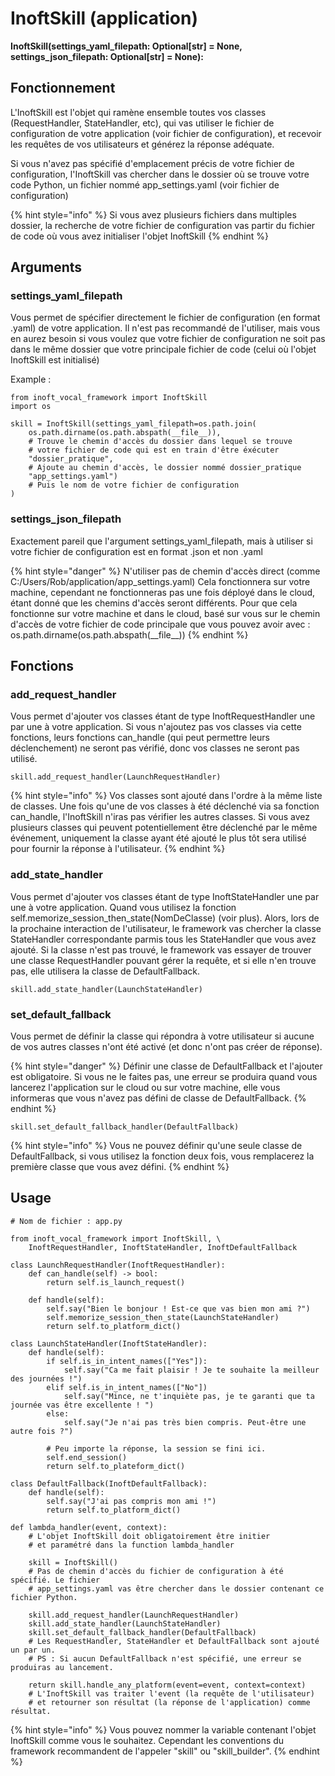 # InoftSkill \(application\)

**InoftSkill\(settings\_yaml\_filepath: Optional\[str\] = None, settings\_json\_filepath: Optional\[str\] = None\):**

## Fonctionnement

L'InoftSkill est l'objet qui ramène ensemble toutes vos classes \(RequestHandler, StateHandler, etc\), qui vas utiliser le fichier de configuration de votre application \(voir fichier de configuration\), et recevoir les requêtes de vos utilisateurs et générez la réponse adéquate.

Si vous n'avez pas spécifié d'emplacement précis de votre fichier de configuration, l'InoftSkill vas chercher dans le dossier où se trouve votre code Python, un fichier nommé app\_settings.yaml  \(voir fichier de configuration\)

{% hint style="info" %}
Si vous avez plusieurs fichiers dans multiples dossier, la recherche de votre fichier de configuration vas partir du fichier de code où vous avez initialiser l'objet InoftSkill
{% endhint %}

## Arguments

### **settings\_yaml\_filepath**

Vous permet de spécifier directement le fichier de configuration \(en format .yaml\) de votre application. Il n'est pas recommandé de l'utiliser, mais vous en aurez besoin si vous voulez que votre fichier de configuration ne soit pas dans le même dossier que votre principale fichier de code \(celui où l'objet InoftSkill est initialisé\)

Example :

```text
from inoft_vocal_framework import InoftSkill
import os

skill = InoftSkill(settings_yaml_filepath=os.path.join(
    os.path.dirname(os.path.abspath(__file__)),
    # Trouve le chemin d'accès du dossier dans lequel se trouve
    # votre fichier de code qui est en train d'être éxécuter
    "dossier_pratique",
    # Ajoute au chemin d'accès, le dossier nommé dossier_pratique
    "app_settings.yaml")
    # Puis le nom de votre fichier de configuration
)
```

### **settings\_json\_filepath**

Exactement pareil que l'argument settings\_yaml\_filepath, mais à utiliser si votre fichier de configuration est en format .json et non .yaml

{% hint style="danger" %}
N'utiliser pas de chemin d'accès direct \(comme C:/Users/Rob/application/app\_settings.yaml\) Cela fonctionnera sur votre machine, cependant ne fonctionneras pas une fois déployé dans le cloud, étant donné que les chemins d'accès seront différents. Pour que cela fonctionne sur votre machine et dans le cloud, basé sur vous sur le chemin d'accès de votre fichier de code principale que vous pouvez avoir avec : os.path.dirname\(os.path.abspath\(\_\_file\_\_\)\)
{% endhint %}

## **Fonctions**

### add\_request\_handler

Vous permet d'ajouter vos classes étant de type InoftRequestHandler une par une à votre application. Si vous n'ajoutez pas vos classes via cette fonctions, leurs fonctions can\_handle \(qui peut permettre leurs déclenchement\) ne seront pas vérifié, donc vos classes ne seront pas utilisé.

```text
skill.add_request_handler(LaunchRequestHandler)
```

{% hint style="info" %}
Vos classes sont ajouté dans l'ordre à la même liste de classes. Une fois qu'une de vos classes à été déclenché via sa fonction can\_handle, l'InoftSkill n'iras pas vérifier les autres classes. Si vous avez plusieurs classes qui peuvent potentiellement être déclenché par le même événement, uniquement la classe ayant été ajouté le plus tôt sera utilisé pour fournir la réponse à l'utilisateur.
{% endhint %}

### add\_state\_handler

Vous permet d'ajouter vos classes étant de type InoftStateHandler une par une à votre application. Quand vous utilisez la fonction self.memorize\_session\_then\_state\(NomDeClasse\) \(voir plus\). Alors, lors de la prochaine interaction de l'utilisateur, le framework vas chercher la classe StateHandler correspondante parmis tous les StateHandler que vous avez ajouté. Si la classe n'est pas trouvé, le framework vas essayer de trouver une classe RequestHandler pouvant gérer la requête, et si elle n'en trouve pas, elle utilisera la classe de DefaultFallback.

```text
skill.add_state_handler(LaunchStateHandler)
```

### set\_default\_fallback

Vous permet de définir la classe qui répondra à votre utilisateur si aucune de vos autres classes n'ont été activé \(et donc n'ont pas créer de réponse\).

{% hint style="danger" %}
Définir une classe de DefaultFallback et l'ajouter est obligatoire. Si vous ne le faites pas, une erreur se produira quand vous lancerez l'application sur le cloud ou sur votre machine, elle vous informeras que vous n'avez pas défini de classe de DefaultFallback.
{% endhint %}

```text
skill.set_default_fallback_handler(DefaultFallback)
```

{% hint style="info" %}
Vous ne pouvez définir qu'une seule classe de DefaultFallback, si vous utilisez la fonction deux fois, vous remplacerez la première classe que vous avez défini.
{% endhint %}

## Usage

```text
# Nom de fichier : app.py

from inoft_vocal_framework import InoftSkill, \
    InoftRequestHandler, InoftStateHandler, InoftDefaultFallback

class LaunchRequestHandler(InoftRequestHandler):
    def can_handle(self) -> bool:
        return self.is_launch_request()

    def handle(self):
        self.say("Bien le bonjour ! Est-ce que vas bien mon ami ?")
        self.memorize_session_then_state(LaunchStateHandler)
        return self.to_platform_dict()

class LaunchStateHandler(InoftStateHandler):
    def handle(self):
        if self.is_in_intent_names(["Yes"]):
            self.say("Ca me fait plaisir ! Je te souhaite la meilleur des journées !")
        elif self.is_in_intent_names(["No"])
            self.say("Mince, ne t'inquiète pas, je te garanti que ta journée vas être excellente ! ")
        else:
            self.say("Je n'ai pas très bien compris. Peut-être une autre fois ?")    
        
        # Peu importe la réponse, la session se fini ici.
        self.end_session()
        return self.to_plateform_dict()

class DefaultFallback(InoftDefaultFallback):
    def handle(self):
        self.say("J'ai pas compris mon ami !")
        return self.to_platform_dict()

def lambda_handler(event, context):
    # L'objet InoftSkill doit obligatoirement être initier
    # et paramétré dans la function lambda_handler
    
    skill = InoftSkill()
    # Pas de chemin d'accès du fichier de configuration à été spécifié. Le fichier
    # app_settings.yaml vas être chercher dans le dossier contenant ce fichier Python.
    
    skill.add_request_handler(LaunchRequestHandler)
    skill.add_state_handler(LaunchStateHandler)
    skill.set_default_fallback_handler(DefaultFallback)
    # Les RequestHandler, StateHandler et DefaultFallback sont ajouté un par un.
    # PS : Si aucun DefaultFallback n'est spécifié, une erreur se produiras au lancement.
    
    return skill.handle_any_platform(event=event, context=context)
    # L'InoftSkill vas traiter l'event (la requête de l'utilisateur)
    # et retourner son résultat (la réponse de l'application) comme résultat.
```

{% hint style="info" %}
Vous pouvez nommer la variable contenant l'objet InoftSkill comme vous le souhaitez. Cependant les conventions du framework recommandent de l'appeler "skill" ou "skill\_builder".
{% endhint %}

